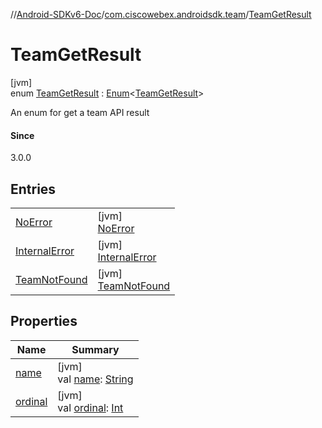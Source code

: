 //[Android-SDKv6-Doc](../../../index.md)/[com.ciscowebex.androidsdk.team](../index.md)/[TeamGetResult](index.md)

# TeamGetResult

[jvm]\
enum [TeamGetResult](index.md) : [Enum](https://kotlinlang.org/api/latest/jvm/stdlib/kotlin/-enum/index.html)&lt;[TeamGetResult](index.md)&gt; 

An enum for get a team API result

#### Since

3.0.0

## Entries

| | |
|---|---|
| [NoError](-no-error/index.md) | [jvm]<br>[NoError](-no-error/index.md) |
| [InternalError](-internal-error/index.md) | [jvm]<br>[InternalError](-internal-error/index.md) |
| [TeamNotFound](-team-not-found/index.md) | [jvm]<br>[TeamNotFound](-team-not-found/index.md) |

## Properties

| Name | Summary |
|---|---|
| [name](../-list-team-membership-result/-bad-request/index.md#-372974862%2FProperties%2F-411797461) | [jvm]<br>val [name](../-list-team-membership-result/-bad-request/index.md#-372974862%2FProperties%2F-411797461): [String](https://kotlinlang.org/api/latest/jvm/stdlib/kotlin/-string/index.html) |
| [ordinal](../-list-team-membership-result/-bad-request/index.md#-739389684%2FProperties%2F-411797461) | [jvm]<br>val [ordinal](../-list-team-membership-result/-bad-request/index.md#-739389684%2FProperties%2F-411797461): [Int](https://kotlinlang.org/api/latest/jvm/stdlib/kotlin/-int/index.html) |
